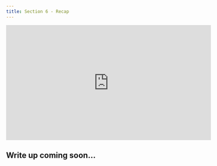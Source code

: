 ```yaml
---
title: Section 6 - Recap
---
```


<iframe width="560" height="315" src="https://youtu.be/m5ZGFbCOXNQ" title="YouTube video player" frameborder="0" allow="accelerometer; autoplay; clipboard-write; encrypted-media; gyroscope; picture-in-picture; web-share" allowfullscreen></iframe>

## Write up coming soon...
